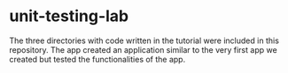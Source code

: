 # unit-testing-lab

The three directories with code written in the tutorial were included in this repository. The app created an application similar to the very first app we created but tested the functionalities of the app.
